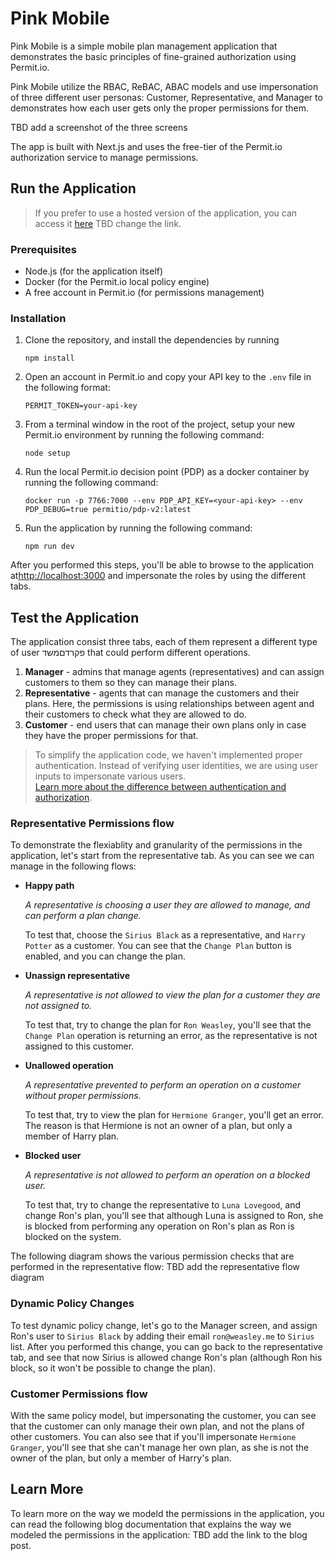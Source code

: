 # Pink Mobile

Pink Mobile is a simple mobile plan management application that demonstrates the basic principles of fine-grained authorization using Permit.io.

Pink Mobile utilize the RBAC, ReBAC, ABAC models and use impersonation of three different user personas: Customer, Representative, and Manager to demonstrates how each user gets only the proper permissions for them.

TBD add a screenshot of the three screens

The app is built with Next.js and uses the free-tier of the Permit.io authorization service to manage permissions.

## Run the Application

> If you prefer to use a hosted version of the application, you can access it [here](https://pink-mobile-demo-app.vercel.app/) TBD change the link.

### Prerequisites

- Node.js (for the application itself)
- Docker (for the Permit.io local policy engine)
- A free account in Permit.io (for permissions management)

### Installation

1. Clone the repository, and install the dependencies by running
   ```
   npm install
   ```
2. Open an account in Permit.io and copy your API key to the `.env` file in the following format:
   ```
   PERMIT_TOKEN=your-api-key
   ```
3. From a terminal window in the root of the project, setup your new Permit.io environment by running the following command:
   ```
   node setup
   ```
4. Run the local Permit.io decision point (PDP) as a docker container by running the following command:
   ```
   docker run -p 7766:7000 --env PDP_API_KEY=<your-api-key> --env PDP_DEBUG=true permitio/pdp-v2:latest
   ```
5. Run the application by running the following command:
   ```
   npm run dev
   ```

After you performed this steps, you'll be able to browse to the application at[http://localhost:3000](http://localhost:3000) and impersonate the roles by using the different tabs.

## Test the Application

The application consist three tabs, each of them represent a different type of user פקרדםמשד that could perform different operations.

1. **Manager** - admins that manage agents (representatives) and can assign customers to them so they can manage their plans.
2. **Representative** - agents that can manage the customers and their plans. Here, the permissions is using relationships between agent and their customers to check what they are allowed to do.
3. **Customer** - end users that can manage their own plans only in case they have the proper permissions for that.

> To simplify the application code, we haven't implemented proper authentication. Instead of verifying user identities, we are using user inputs to impersonate various users. <br> [Learn more about the difference between authentication and authorization](https://permit.io/blog/authentication-vs-authorization).

### Representative Permissions flow

To demonstrate the flexiablity and granularity of the permissions in the application, let's start from the representative tab. As you can see we can manage in the following flows:

- **Happy path**

  _A representative is choosing a user they are allowed to manage, and can perform a plan change._

  To test that, choose the `Sirius Black` as a representative, and `Harry Potter` as a customer. You can see that the `Change Plan` button is enabled, and you can change the plan.

- **Unassign representative**

  _A representative is not allowed to view the plan for a customer they are not assigned to._

  To test that, try to change the plan for `Ron Weasley`, you'll see that the `Change Plan` operation is returning an error, as the representative is not assigned to this customer.

- **Unallowed operation**

  _A representative prevented to perform an operation on a customer without proper permissions._

  To test that, try to view the plan for `Hermione Granger`, you'll get an error. The reason is that Hermione is not an owner of a plan, but only a member of Harry plan.

- **Blocked user**

  _A representative is not allowed to perform an operation on a blocked user._

  To test that, try to change the representative to `Luna Lovegood`, and change Ron's plan, you'll see that although Luna is assigned to Ron, she is blocked from performing any operation on Ron's plan as Ron is blocked on the system.

The following diagram shows the various permission checks that are performed in the representative flow:
TBD add the representative flow diagram

### Dynamic Policy Changes

To test dynamic policy change, let's go to the Manager screen, and assign Ron's user to `Sirius Black` by adding their email `ron@weasley.me` to `Sirius` list.
After you performed this change, you can go back to the representative tab, and see that now Sirius is allowed change Ron's plan (although Ron his block, so it won't be possible to change the plan).

### Customer Permissions flow

With the same policy model, but impersonating the customer, you can see that the customer can only manage their own plan, and not the plans of other customers.
You can also see that if you'll impersonate `Hermione Granger`, you'll see that she can't manage her own plan, as she is not the owner of the plan, but only a member of Harry's plan.

## Learn More
To learn more on the way we modeld the permissions in the application, you can read the following blog documentation that explains the way we modeled the permissions in the application: TBD add the link to the blog post.

